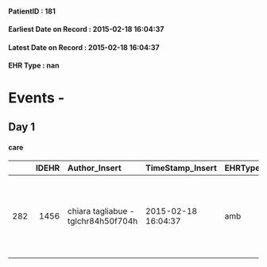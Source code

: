 
#### PatientID : 181
#### Earliest Date on Record : 2015-02-18 16:04:37
#### Latest Date on Record : 2015-02-18 16:04:37
#### EHR Type : nan

# Events - 

## Day 1

#### care
|     |   IDEHR | Author_Insert                       | TimeStamp_Insert    | EHRType   |   PatientID |   IDGESTIONE_AUSILI |   ds_ncons |   opt_annulla_consegna | ds_note_x                                                          | dt_Ric_consegna     | dt_ric_cons_forn    | opt_ausilio                   |
|----:|--------:|:------------------------------------|:--------------------|:----------|------------:|--------------------:|-----------:|-----------------------:|:-------------------------------------------------------------------|:--------------------|:--------------------|:------------------------------|
| 282 |    1456 | chiara tagliabue - tglchr84h50f704h | 2015-02-18 16:04:37 | amb       |         181 |                 124 |      24488 |                      0 | amoruso possibly deliver to the lift chair to withdraw mr presotto | 2015-01-22 00:00:00 | 2015-01-22 00:00:00 | electric chair elevating # 19 |


